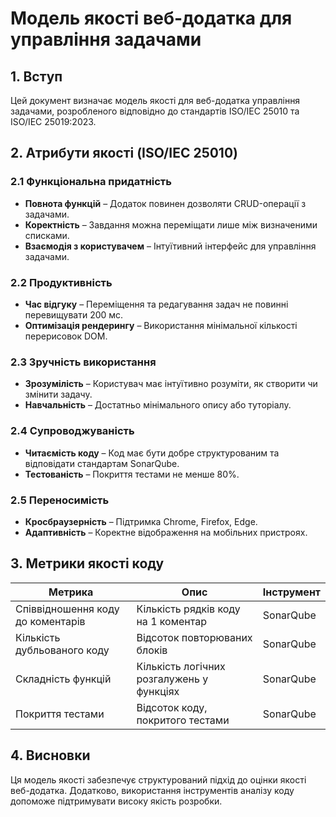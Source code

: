 # Модель якості веб-додатка для управління задачами

## 1. Вступ

Цей документ визначає модель якості для веб-додатка управління задачами, розробленого відповідно до стандартів ISO/IEC 25010 та ISO/IEC 25019:2023.

## 2. Атрибути якості (ISO/IEC 25010)

### 2.1 Функціональна придатність

- **Повнота функцій** – Додаток повинен дозволяти CRUD-операції з задачами.
- **Коректність** – Завдання можна переміщати лише між визначеними списками.
- **Взаємодія з користувачем** – Інтуїтивний інтерфейс для управління задачами.

### 2.2 Продуктивність

- **Час відгуку** – Переміщення та редагування задач не повинні перевищувати 200 мс.
- **Оптимізація рендерингу** – Використання мінімальної кількості перерисовок DOM.

### 2.3 Зручність використання

- **Зрозумілість** – Користувач має інтуїтивно розуміти, як створити чи змінити задачу.
- **Навчальність** – Достатньо мінімального опису або туторіалу.

### 2.4 Супроводжуваність

- **Читаємість коду** – Код має бути добре структурованим та відповідати стандартам SonarQube.
- **Тестованість** – Покриття тестами не менше 80%.

### 2.5 Переносимість

- **Кросбраузерність** – Підтримка Chrome, Firefox, Edge.
- **Адаптивність** – Коректне відображення на мобільних пристроях.

## 3. Метрики якості коду

| Метрика                           | Опис                                      | Інструмент |
| --------------------------------- | ----------------------------------------- | ---------- |
| Співвідношення коду до коментарів | Кількість рядків коду на 1 коментар       | SonarQube  |
| Кількість дубльованого коду       | Відсоток повторюваних блоків              | SonarQube  |
| Складність функцій                | Кількість логічних розгалужень у функціях | SonarQube  |
| Покриття тестами                  | Відсоток коду, покритого тестами          | SonarQube  |

## 4. Висновки

Ця модель якості забезпечує структурований підхід до оцінки якості веб-додатка. Додатково, використання інструментів аналізу коду допоможе підтримувати високу якість розробки.

